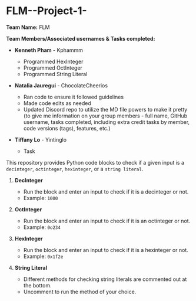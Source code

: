 # FLM--Project-1-

**Team Name:** FLM 

**Team Members/Associated usernames & Tasks completed:**
- **Kenneth Pham** - Kphammm 
  - Programmed HexInteger
  - Programmed OctInteger
  - Programmed String Literal
  
- **Natalia Jauregui** - ChocolateCheerios
  - Ran code to ensure it followed guidelines 
  - Made code edits as needed 
  - Updated Discord repo to utilize the MD file powers to make it pretty (to give me information on your group members - full name, GitHub username, tasks completed, including extra credit tasks by member, code versions (tags), features, etc.)

- **Tiffany Lo** - Yintinglo
  - Task



This repository provides Python code blocks to check if a given input is a `decinteger`, `octinteger`, `hexinteger`, or a `string literal`.

1. **DecInteger**
   - Run the block and enter an input to check if it is a decinteger or not.
   - Example: `1000`

2. **OctInteger**
   - Run the block and enter an input to check if it is an octinteger or not.
   - Example: `0o234`

3. **HexInteger**
   - Run the block and enter an input to check if it is a hexinteger or not.
   - Example: `0x1f2e`

4. **String Literal**
   - Different methods for checking string literals are commented out at the bottom.
   - Uncomment to run the method of your choice.


